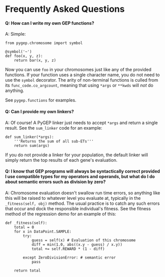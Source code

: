 # Frequently Asked Questions #
#### Q: How can I write my own GEP functions? ####
A: Simple:
```
from pygep.chromosome import symbol

@symbol('~')
def foo(x, y, z):
    return bar(x, y, z)
```

Now you can use `foo` in your chromosomes just like any of the provided functions.  If your function uses a single character name, you do not need to use the `symbol` decorator.  The arity of non-terminal functions is culled from its `func_code.co_argcount`, meaning that using `*args` or `**kwds` will _not_ do anything.

See `pygep.functions` for examples.

#### Q: Can I provide my own linkers? ####
A: Of course!  A PyGEP linker just needs to accept `*args` and return a single result.  See the `sum_linker` code for an example:
```
def sum_linker(*args):
    '''Returns the sum of all sub-ETs'''
    return sum(args)
```

If you do not provide a linker for your population, the default linker will simply return the top results of each gene's evaluation.

#### Q: I know that GEP programs will always be syntactically correct provided I 	use compatible types for my operators and operands, but what do I do about semantic errors such as division by zero? ####

A: Chromosome evaluation doesn't swallow run time errors, so anything like this will be raised to whatever level you evaluate at, typically in the `_fitness(self, obj)` method.  The usual practice is to catch any such errors that occur and dock the responsible individual's fitness.  See the fitness method of the regression demo for an example of this:
```
def _fitness(self):
    total = 0
    for x in DataPoint.SAMPLE:
        try:
            guess = self(x) # Evaluation of this chromosome
            diff = min(1.0, abs((x.y - guess) / x.y))
            total += self.REWARD * (1 - diff)
	                                
        except ZeroDivisionError: # semantic error
            pass
	
    return total	
```
